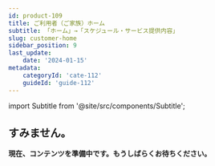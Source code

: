 ```yaml
---
id: product-109
title: ご利用者（ご家族）ホーム
subtitle: 「ホーム」→「スケジュール・サービス提供内容」
slug: customer-home
sidebar_position: 9
last_update: 
    date: '2024-01-15'
metadata: 
    categoryId: 'cate-112'
    guideId: 'guide-112'
---
```


import Subtitle from '@site/src/components/Subtitle';

<Subtitle text={frontMatter.subtitle} />

## すみません。

**現在、コンテンツを準備中です。もうしばらくお待ちください。**
